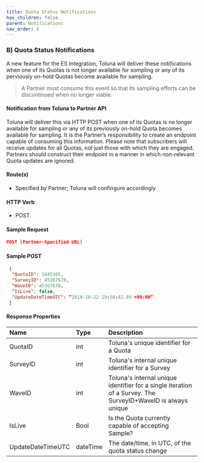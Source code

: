 ```yaml
---
title: Quota Status Notifications
has_children: false
parent: Notifications
nav_order: 4
---
```


### B) Quota Status Notifications

A new feature for the ES Integration, Toluna will deliver these notifications when one of its Quotas is not longer available for sompling or any of its perviously on-hold Quotas become available for sampling. 
>A Partner must consume this event so that its sampling efforts can be discontinued when no longer viable.

#### Notification from Toluna to Partner API

Toluna will deliver this via HTTP POST when one of its Quotas is no longer available for sampling or any of its previously on-hold Quota becomes available for sampling. It is the Partner’s responsibility to create an endpoint capable of consuming this information. Please note that subscribers will receive updates for all Quotas, not just those with which they are engaged. Partners should construct their endpoint in a manner in which non-relevant Quota updates are ignored.

#### Route(s)

- Specified by Partner; Toluna will confingure accordingly
 
#### HTTP Verb

- POST
 
#### Sample Request
```json
POST [Partner-Specified URL]
```

#### Sample POST
```json
 {
  "QuotaID": 3445365,
  "SurveyID": 45367678,
  "WaveID": 45367678,
  "IsLive": false,
  "UpdateDateTimeUTC": “2018-10-22 19:58:42.99 +00:00“
 }
```

#### Response Properties

| Name | Type | Description |
| :--- | :--- | :--- |
| QuotaID | int | Toluna's unique identifier for a Quota |
| SurveyID | int | Toluna's internal unique identifier for a Survey |
| WaveID | int | Toluna's internal unique identifier for a single iteration of a Survey. The SurveyID+WaveID is always unique |
| IsLive | Bool | Is the Quota currently capable of accepting Sample? |
| UpdateDateTimeUTC | dateTime | The date/time, in UTC, of the quota status change |